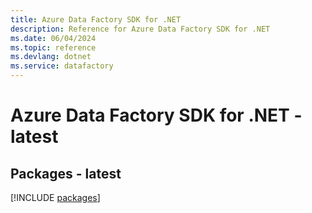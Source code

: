 ```yaml
---
title: Azure Data Factory SDK for .NET
description: Reference for Azure Data Factory SDK for .NET
ms.date: 06/04/2024
ms.topic: reference
ms.devlang: dotnet
ms.service: datafactory
---
```

# Azure Data Factory SDK for .NET - latest
## Packages - latest
[!INCLUDE [packages](data-factory-index.md)]